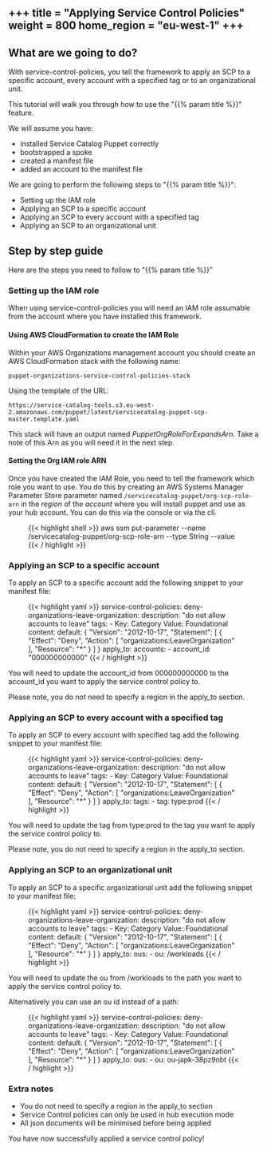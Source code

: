 +++
title = "Applying Service Control Policies"
weight = 800
home_region = "eu-west-1"
+++
---

## What are we going to do?

With service-control-policies, you tell the framework to apply an SCP to a specific account, every account with a specified
tag or to an organizational unit.


This tutorial will walk you through how to use the "{{% param title %}}" feature.

We will assume you have:
 
 - installed Service Catalog Puppet correctly
 - bootstrapped a spoke
 - created a manifest file
 - added an account to the manifest file
 
We are going to perform the following steps to "{{% param title %}}":

- Setting up the IAM role
- Applying an SCP to a specific account
- Applying an SCP to every account with a specified tag
- Applying an SCP to an organizational unit

## Step by step guide

Here are the steps you need to follow to "{{% param title %}}"


### Setting up the IAM role

When using service-control-policies you will need an IAM role assumable from the account where you have installed this 
framework.

#### Using AWS CloudFormation to create the IAM Role

Within your AWS Organizations management account you should create an AWS CloudFormation stack with the following name:

`puppet-organizations-service-control-policies-stack`

Using the template of the URL:

`https://service-catalog-tools.s3.eu-west-2.amazonaws.com/puppet/latest/servicecatalog-puppet-scp-master.template.yaml`

This stack will have an output named *PuppetOrgRoleForExpandsArn*.  Take a note of this Arn as you will need it in the
next step.

#### Setting the Org IAM role ARN

Once you have created the IAM Role, you need to tell the framework which role you want to use.  You do this by creating
an AWS Systems Manager Parameter Store parameter named `/servicecatalog-puppet/org-scp-role-arn` in the *region* of the 
*account* where you will install puppet and use as your hub account.  You can do this via the console or via the cli.

<figure>
  {{< highlight shell >}}
aws ssm put-parameter --name /servicecatalog-puppet/org-scp-role-arn --type String --value <VALUE-FROM-STEP-ABOVE>  
  {{< / highlight >}}
</figure>


### Applying an SCP to a specific account

To apply an SCP to a specific account add the following snippet to your manifest file:

 <figure>
  {{< highlight yaml >}}
service-control-policies:
  deny-organizations-leave-organization:
    description: "do not allow accounts to leave"
    tags:
      - Key: Category
        Value: Foundational
    content:
      default: {
        "Version": "2012-10-17",
        "Statement": [
            {
                "Effect": "Deny",
                "Action": [
                    "organizations:LeaveOrganization"
                ],
                "Resource": "*"
            }
        ]
      }
    apply_to:
      accounts:
        - account_id: "000000000000"
  {{< / highlight >}}
 </figure>

You will need to update the account_id from 000000000000 to the account_id you want to apply the service control policy
to.

Please note, you do not need to specify a region in the apply_to section.

### Applying an SCP to every account with a specified tag

To apply an SCP to every account with specified tag add the following snippet to your manifest file:

 <figure>
  {{< highlight yaml >}}
service-control-policies:
  deny-organizations-leave-organization:
    description: "do not allow accounts to leave"
    tags:
      - Key: Category
        Value: Foundational
    content:
      default: {
        "Version": "2012-10-17",
        "Statement": [
            {
                "Effect": "Deny",
                "Action": [
                    "organizations:LeaveOrganization"
                ],
                "Resource": "*"
            }
        ]
      }
    apply_to:
      tags:
        - tag: type:prod
  {{< / highlight >}}
 </figure>

You will need to update the tag from type:prod to the tag you want to apply the service control policy to.

Please note, you do not need to specify a region in the apply_to section.

### Applying an SCP to an organizational unit

To apply an SCP to a specific organizational unit add the following snippet to your manifest file:

 <figure>
  {{< highlight yaml >}}
service-control-policies:
  deny-organizations-leave-organization:
    description: "do not allow accounts to leave"
    tags:
      - Key: Category
        Value: Foundational
    content:
      default: {
        "Version": "2012-10-17",
        "Statement": [
            {
                "Effect": "Deny",
                "Action": [
                    "organizations:LeaveOrganization"
                ],
                "Resource": "*"
            }
        ]
      }
    apply_to:
      ous:
        - ou: /workloads
  {{< / highlight >}}
 </figure>

You will need to update the ou from /workloads to the path you want to apply the service control policy
to.

Alternatively you can use an ou id instead of a path:

 <figure>
  {{< highlight yaml >}}
service-control-policies:
  deny-organizations-leave-organization:
    description: "do not allow accounts to leave"
    tags:
      - Key: Category
        Value: Foundational
    content:
      default: {
        "Version": "2012-10-17",
        "Statement": [
            {
                "Effect": "Deny",
                "Action": [
                    "organizations:LeaveOrganization"
                ],
                "Resource": "*"
            }
        ]
      }
    apply_to:
      ous:
        - ou: ou-japk-38pz9nbt
  {{< / highlight >}}
 </figure>


### Extra notes 
- You do not need to specify a region in the apply_to section
- Service Control policies can only be used in hub execution mode
- All json documents will be minimised before being applied

You have now successfully applied a service control policy!
